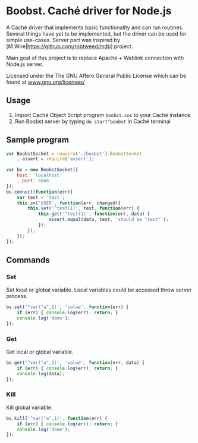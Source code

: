 # Boobst. Caché driver for Node.js

A Caché driver that implements basic functionality and can run routines.
Several things have yet to be implemented, but the driver can be used for simple use-cases.
Server part was inspired by [M.Wire|https://github.com/robtweed/mdb] project.

Main goal of this project is to replace Apache + Weblink connection with Node.js server.

Licensed under the The GNU Affero General Public License which can be found at www.gnu.org/licenses/

## Usage

1. Import Caché Object Script program `boobst.cos` to your Caché instance
2. Run Boobst server by typing `do start^boobst` in Caché terminal

## Sample program

``` Javascript
var BoobstSocket = require('./boobst').BoobstSocket
    , assert = require('assert');

var bs = new BoobstSocket({
    host: 'localhost'
    , port: 6666
});
bs.connect(function(err){
    var test = 'test';
    this.zn('USER', function(err, changed){
        this.set('^test(1)', test, function(err) {
            this.get('^test(1)', function(err, data) {
                assert.equal(data, test, 'should be "test"');
            });
        });
    });
});
```

## Commands

### Set

Set local or global variable. Local variables could be accessed throw server process.

``` Javascript
bs.set('^var("a",1)', 'value', function(err) {
    if (err) { console.log(err); return; }
    console.log('done');
});
```

### Get

Get local or global variable.

``` Javascript
bs.get('^var("a",1)', 'value', function(err, data) {
    if (err) { console.log(err); return; }
    console.log(data);
});
```

### Kill

Kill global variable.

``` Javascript
bs.kill('^var("a",1)', function(err) {
    if (err) { console.log(err); return; }
    console.log('done');
});
```
